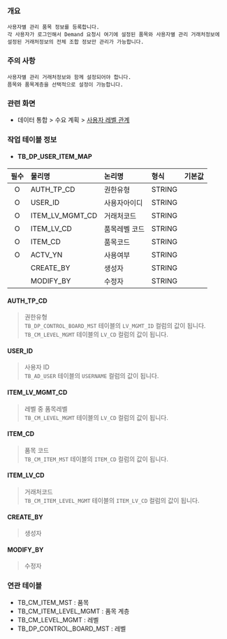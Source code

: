 ### 개요
    사용자별 관리 품목 정보를 등록합니다.
    각 사용자가 로그인해서 Demand 요청시 여기에 설정된 품목와 사용자별 관리 거래처정보에 설정된 거래처정보의 전체 조합 정보만 관리가 가능합니다. 

### 주의 사항
    사용자별 관리 거래처정보와 함께 설정되어야 합니다.
    픔목와 품목계층을 선택적으로 설정이 가능합니다.

### 관련 화면
- 데이터 통합 > 수요 계획 > [사용자 레벨 관계](#/dataintegration/demandplan/userlevelmap)

### 작업 테이블 정보

- #### TB_DP_USER_ITEM_MAP


| 필수 | 물리명                       | 논리명     | 형식     |    기본값    | 
|:--:|:--------------------------|:--------|:-------|:---------:|
| O  | AUTH_TP_CD | 권한유형    | STRING |           |
| O  | USER_ID     | 사용자아이디  | STRING |           |
| O  | ITEM_LV_MGMT_CD | 거래처코드   | STRING |           |
| O  | ITEM_LV_CD   | 품목레벨 코드 | STRING |           |
| O  | ITEM_CD   | 품목코드    | STRING |           |
| O  | ACTV_YN     | 사용여부    | STRING |           |
|    | CREATE_BY  | 생성자     | STRING |           |
|    | MODIFY_BY | 수정자     | STRING |           |


#### AUTH_TP_CD
> 권한유형   
> `TB_DP_CONTROL_BOARD_MST` 테이블의 `LV_MGMT_ID` 컬럼의 값이 됩니다.   
> `TB_CM_LEVEL_MGMT` 테이블의 `LV_CD` 컬럼의 값이 됩니다.     

#### USER_ID
> 사용자 ID    
> `TB_AD_USER` 테이블의 `USERNAME` 컬럼의 값이 됩니다.

#### ITEM_LV_MGMT_CD
> 레벨 중 품목레벨   
> `TB_CM_LEVEL_MGMT` 테이블의 `LV_CD` 컬럼의 값이 됩니다.

#### ITEM_CD
> 품목 코드     
> `TB_CM_ITEM_MST` 테이블의 `ITEM_CD` 컬럼의 값이 됩니다.  

#### ITEM_LV_CD
> 거래처코드    
> `TB_CM_ITEM_LEVEL_MGMT` 테이블의 `ITEM_LV_CD` 컬럼의 값이 됩니다.

#### CREATE_BY
> 생성자  

#### MODIFY_BY
> 수정자  


### 연관 테이블

- TB_CM_ITEM_MST : 품목
- TB_CM_ITEM_LEVEL_MGMT : 품목 계층
- TB_CM_LEVEL_MGMT : 레벨
- TB_DP_CONTROL_BOARD_MST : 레벨
